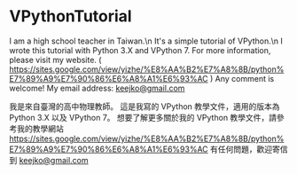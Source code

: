 # VPythonTutorial

I am a high school teacher in Taiwan.\n
It's a simple tutorial of VPython.\n
I wrote this tutorial with Python 3.X and VPython 7. 
For more information, please visit my website. ( https://sites.google.com/view/yizhe/%E8%AA%B2%E7%A8%8B/python%E7%89%A9%E7%90%86%E6%A8%A1%E6%93%AC )
Any comment is welcome!
My email address: keejko@gmail.com


我是來自臺灣的高中物理教師。
這是我寫的 VPython 教學文件，適用的版本為 Python 3.X 以及 VPython 7。
想要了解更多關於我的 VPython 教學文件，請參考我的教學網站 https://sites.google.com/view/yizhe/%E8%AA%B2%E7%A8%8B/python%E7%89%A9%E7%90%86%E6%A8%A1%E6%93%AC
有任何問題，歡迎寄信到 keejko@gmail.com
